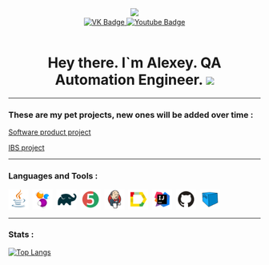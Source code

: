 
<div id="header" align="center">
  <img src="https://media.giphy.com/media/M9gbBd9nbDrOTu1Mqx/giphy.gif" width="100"/>
</div>

<div id="badges" align="center">
  <a href="https://vk.com/id13081654">
    <img src="https://img.shields.io/badge/VK-blue?style=for-the-badge" alt="VK Badge"/>
  </a>
  <a href="https://t.me/leshkakuff">
    <img src="https://img.shields.io/badge/Telegram-blue?style=for-the-badge" alt="Youtube Badge"/>
  </a>
</div>

<div align="center">
  <img src="https://komarev.com/ghpvc/?username=lkuff&style=flat-square&color=blue" alt=""/>
</div>

<h1 align="center">
  Hey there. I`m Alexey. QA Automation Engineer.
  <img src="https://media.giphy.com/media/hvRJCLFzcasrR4ia7z/giphy.gif" width="30px"/>
</h1>

---
### These are my pet projects, new ones will be added over time :
<div>
  <a href="https://github.com/lkuff/software_product_project">
    Software product project
  <a/>
  <a href="https://github.com/lkuff/IBS_project">
    <p>IBS project</p>
  <a/>
</div>
  
---
### Languages and Tools :
<div>
  <img src="https://github.com/lkuff/software_product_project/blob/master/images/logo/Java.svg" title="Java" alt="Java" width="40" height="40"/>&nbsp;
  <img src="https://github.com/lkuff/software_product_project/blob/master/images/logo/Selenide.svg" title="Selenide" alt="Selenide" width="40" height="40"/>&nbsp;
  <img src="https://github.com/lkuff/software_product_project/blob/master/images/logo/Gradle.svg" title="Gradle" alt="Gradle" width="40" height="40"/>&nbsp;
  <img src="https://github.com/lkuff/software_product_project/blob/master/images/logo/JUnit5.svg" title="JUnit5" alt="JUnit5" width="40" height="40"/>&nbsp;
  <img src="https://github.com/lkuff/software_product_project/blob/master/images/logo/Jenkins.svg" title="Jenkins" alt="Jenkins" width="40" height="40"/>&nbsp;
  <img src="https://github.com/lkuff/software_product_project/blob/master/images/logo/Allure_Report.svg" title="Allure_Report" alt="Allure_Report" width="40" height="40"/>&nbsp;
  <img src="https://github.com/lkuff/software_product_project/blob/master/images/logo/Intelij_IDEA.svg"  title="Intelij_IDEA" alt="Intelij_IDEA" width="40" height="40"/>&nbsp;
  <img src="https://github.com/lkuff/software_product_project/blob/master/images/logo/GitHub.svg" title="GitHub" alt="GitHub" width="40" height="40"/>&nbsp;
  <img src="https://github.com/lkuff/software_product_project/blob/master/images/logo/Selenoid.svg" title="Selenoid" alt="Selenoid" width="40" height="40"/>&nbsp;
</div>

---
### Stats :
[![Top Langs](https://github-readme-stats.vercel.app/api/top-langs/?username=lkuff&layout=compact&theme=vision-friendly-dark)](https://github.com/anuraghazra/github-readme-stats)
<!--
**lkuff/lkuff** is a ✨ _special_ ✨ repository because its `README.md` (this file) appears on your GitHub profile.

Here are some ideas to get you started:

- 🔭 I’m currently working on ...
- 🌱 I’m currently learning ...
- 👯 I’m looking to collaborate on ...
- 🤔 I’m looking for help with ...
- 💬 Ask me about ...
- 📫 How to reach me: ...
- 😄 Pronouns: ...
- ⚡ Fun fact: ...
-->
